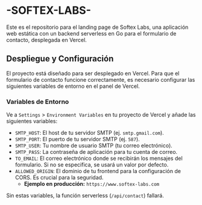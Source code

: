 # -SOFTEX-LABS-

Este es el repositorio para el landing page de Softex Labs, una aplicación web estática con un backend serverless en Go para el formulario de contacto, desplegada en Vercel.

## Despliegue y Configuración

El proyecto está diseñado para ser desplegado en Vercel. Para que el formulario de contacto funcione correctamente, es necesario configurar las siguientes variables de entorno en el panel de Vercel.

### Variables de Entorno

Ve a `Settings` > `Environment Variables` en tu proyecto de Vercel y añade las siguientes variables:

-   `SMTP_HOST`: El host de tu servidor SMTP (ej. `smtp.gmail.com`).
-   `SMTP_PORT`: El puerto de tu servidor SMTP (ej. `587`).
-   `SMTP_USER`: Tu nombre de usuario SMTP (tu correo electrónico).
-   `SMTP_PASS`: La contraseña de aplicación para tu cuenta de correo.
-   `TO_EMAIL`: El correo electrónico donde se recibirán los mensajes del formulario. Si no se especifica, se usará un valor por defecto.
-   `ALLOWED_ORIGIN`: El dominio de tu frontend para la configuración de CORS. Es crucial para la seguridad.
    -   **Ejemplo en producción:** `https://www.softex-labs.com`

Sin estas variables, la función serverless (`/api/contact`) fallará.